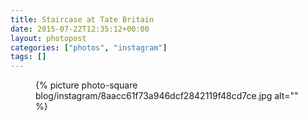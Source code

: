 ```yaml
---
title: Staircase at Tate Britain
date: 2015-07-22T12:35:12+00:00
layout: photopost
categories: ["photos", "instagram"]
tags: []
---
```


<figure class="photo photo--square">
  {% picture photo-square blog/instagram/8aacc61f73a946dcf2842119f48cd7ce.jpg alt="" %}
</figure>


